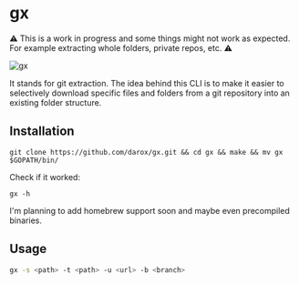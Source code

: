 # gx

⚠️ This is a work in progress and some things might not work as expected. For example extracting whole folders, private repos, etc. ⚠️

![gx](https://github.com/darox/gx/assets/gx.gif)

It stands for git extraction. The idea behind this CLI is to make it easier to selectively download specific files and folders from a git repository into an existing folder structure.

## Installation

```
git clone https://github.com/darox/gx.git && cd gx && make && mv gx $GOPATH/bin/
```

Check if it worked:
```
gx -h
```

I'm planning to add homebrew support soon and maybe even precompiled binaries.

## Usage

```bash
gx -s <path> -t <path> -u <url> -b <branch>
```

